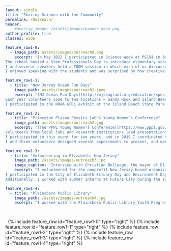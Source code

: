 ```yaml
---
layout: single
title: "Sharing Science with the Community"
permalink: /Outreach/
header:
    #overlay_image: /assets/images/banner_neon.png
author_profile: true
classes: wide

feature_row1-0:
  - image_path: assets/images/outreach0.png
    excerpt: "In May 2022 I participated in Science Week at PS154 in Brooklyn, NY. 
The school hosted a Stem Professionals Day to introduce elementary school kids to the wide variety of STEM careers available to them.
I and several speakers held a ZOOM session in which each of us discussed the role science and engineering play in our careers, and then the students were invited to Q&A sessions in breakout rooms with each speaker. 
I enjoyed speaking with the students and was surprised by how creative (*'what's your spirit sea creature?'*) and insightful (*'will technology be society's downfall or savior?'*) some of their questions were!" 

feature_row1-1:
  - title: "New Jersey Ocean Fun Days"
    image_path: assets/images/outreach1.jpeg
    excerpt: "[NJ Ocean Fun Days](http://njseagrant.org/education/special-events/ocean-fun-days) are an event held every spring to teach local families and particularly kids about the coastal environment and how to take care of our oceans!
Each year volunteers come to two locations – Sandy Hook and Island Beach State Park – to present interactive exhibits about local ecosystems, sustainable fisheries, conservation, climate science, and oceanography.
I participated in the NOAA-GFDL exhibit at the Island Beach State Park event for several years. We presented experiments on ocean acidification and sea ice to teach visitors about some of the ways in which human activities are influencing the oceans."

feature_row1-2:
  - title: "Princeton Plasma Physics Lab's Young Women's Conference"
    image_path: assets/images/outreach2.jpg
    excerpt: "[The PPPL Young Women’s Conference](https://www.pppl.gov/2022-YWC) is devoted to encouraging middle- and high-school aged girls to pursue careers in STEM fields. 
Volunteers from local labs and research institutions lead presentations, hands-on-activities, and laboratory tours and speak to students about pursuing scientific careers. 
I participated in this event for two years, and in 2019 I coordinated the Princeton AOS/GFDL exhibit. 
I and three volunteers designed several experiments to present, and were excited to see how enthusiastic and knowledgeable the young women we spoke with were." 

feature_row1-3:
  - title: "Volunteering in Elizabeth, New Jersey"
    image_path: /assets/images/outreach3.jpg
    image_caption: "Interview with Christian Bollwage, the mayor of Elizabeth."
    excerpt: "I volunteered for the nonprofit New Jersey-based organization Future City aimed at educating local communities about environmental issues, working with policy-makers and government agencies (including the Trash-Free Waters project of the EPA), and developing environmental initiatives. 
I participated in the City of Elizabeth Estuary Day and Environment Day where I performed lab experiments and discussed climate dynamics with groups of students from local schools. 
Additionally, I worked with summer interns at Future City during the summer of 2017 and had an interview with the city’s mayor to discuss environmental issues."

feature_row1-4:
  - title: "Plainsboro Public Library"
    image_path: /assets/images/outreach4.jpg
    excerpt: "I worked with the Plainsboro Public Library Youth Program to develop a workshop to teach elementary school students about the Arctic Ocean and its role in climate. The title of the program was “Motion in the Ocean: Our Oceans and You”. I presented hands-on experiments and spoke with students regarding their thoughts on climate science and a simplified summary of my research on Arctic dynamics."

---
```


&nbsp;
{% include feature_row id="feature_row1-0" type="right" %}
{% include feature_row id="feature_row1-1" type="right" %}
{% include feature_row id="feature_row1-2" type="right" %}
{% include feature_row id="feature_row1-3" type="right" %}
{% include feature_row id="feature_row1-4" type="right" %}


